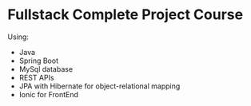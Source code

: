 # Fullstack Complete Project Course


Using:
* Java
* Spring Boot
* MySql database
* REST APIs
* JPA with Hibernate for object-relational mapping
* Ionic for FrontEnd
